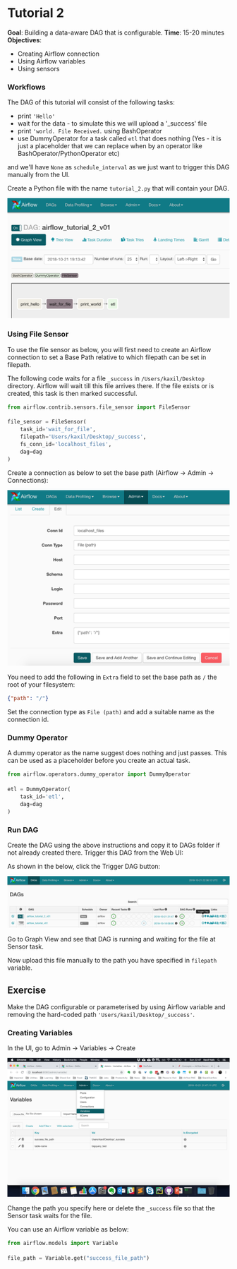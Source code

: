 # Tutorial 2

**Goal**: Building a data-aware DAG that is configurable.
**Time**: 15-20 minutes  
**Objectives**: 
* Creating Airflow connection
* Using Airflow variables
* Using sensors


### Workflows


The DAG of this tutorial will consist of the following tasks:

* print `'Hello'`
* wait for the data - to simulate this we will upload a '_success' file
* print `'world. File Received.` using BashOperator
* use DummyOperator for a task called `etl` that does nothing (Yes - it is just a placeholder that we can replace when by an operator like BashOperator/PythonOperator etc)

and we'll have `None` as `schedule_interval` as we just want to trigger this DAG manually from the UI.

Create a Python file with the name `tutorial_2.py` that will contain your DAG.

![tutorial_2_dag](images/tutorial_2_dag.png)

### Using File Sensor

To use the file sensor as below, you will first need to create an Airflow connection to set a Base Path relative to which filepath can be set in filepath. 

The following code waits for a file `_success` in `/Users/kaxil/Desktop` directory. Airflow will wait till this file arrives there. If the file exists or is created, this task is then marked successful.

```python
from airflow.contrib.sensors.file_sensor import FileSensor

file_sensor = FileSensor(
    task_id='wait_for_file',
    filepath='Users/kaxil/Desktop/_success',
    fs_conn_id='localhost_files', 
    dag=dag
)
```

Create a connection as below to set the base path (Airflow -> Admin -> Connections):

![Creating connection](images/tutorial_2_dag_connection.png)

You need to add the following in `Extra` field to set the base path as `/` the root of your filesystem:

```json
{"path": "/"}
```

Set the connection type as `File (path)` and add a suitable name as the connection id.

### Dummy Operator

A dummy operator as the name suggest does nothing and just passes. This can be used as a placeholder before you create an actual task.

```python
from airflow.operators.dummy_operator import DummyOperator

etl = DummyOperator(
    task_id='etl',
    dag=dag
)
```

### Run DAG
Create the DAG using the above instructions and copy it to DAGs folder if not already created there. Trigger this DAG from the Web UI:

As shown in the below, click the Trigger DAG button:

![Trigger DAG](images/tutorial_2_dag_trigger.png)


Go to Graph View and see that DAG is running and waiting for the file at Sensor task.

Now upload this file manually to the path you have specified in `filepath` variable.

## Exercise
Make the DAG configurable or parameterised by using Airflow variable and removing the hard-coded path `'Users/kaxil/Desktop/_success'`.

### Creating Variables
In the UI, go to Admin -> Variables -> Create

![Creating Airflo Variable](images/tutorial_2_dag_variables.png)

Change the path you specify here or delete the `_success` file so that the Sensor task waits for the file.

You can use an Airflow variable as below:

```python
from airflow.models import Variable

file_path = Variable.get("success_file_path")
```